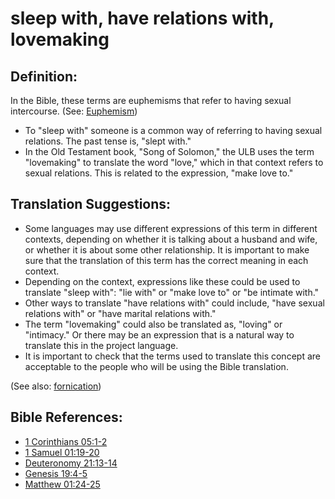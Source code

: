 # sleep with, have relations with, lovemaking #

## Definition: ##

In the Bible, these terms are euphemisms that refer to having sexual intercourse. (See: [Euphemism](https://git.door43.org/Door43/en-ta-translate-vol2/src/master/content/figs_euphemism.md))

* To "sleep with" someone is a common way of referring to having sexual relations. The past tense is, "slept with."
* In the Old Testament book, "Song of Solomon," the ULB uses the term "lovemaking" to translate the word "love," which in that context refers to sexual relations. This is related to the expression, "make love to."

## Translation Suggestions: ##

* Some languages may use different expressions of this term in different contexts, depending on whether it is talking about a husband and wife, or whether it is about some other relationship. It is important to make sure that the translation of this term has the correct meaning in each context.
* Depending on the context, expressions like these could be used to translate "sleep with":  "lie with" or "make love to" or "be intimate with."
* Other ways to translate "have relations with" could include, "have sexual relations with" or "have marital relations with."
* The term "lovemaking" could also be translated as, "loving" or "intimacy." Or there may be an expression that is a natural way to translate this in the project language.
* It is important to check that the terms used to translate this concept are acceptable to the people who will be using the Bible translation.

(See also: [fornication](../kt/fornication.md))

## Bible References: ##

* [1 Corinthians 05:1-2](https://door43.org/en/bible/notes/1co/05/01)
* [1 Samuel 01:19-20](https://door43.org/en/bible/notes/1sa/01/19)
* [Deuteronomy 21:13-14](https://door43.org/en/bible/notes/deu/21/13)
* [Genesis 19:4-5](https://door43.org/en/bible/notes/gen/19/04)
* [Matthew 01:24-25](https://door43.org/en/bible/notes/mat/01/24)

